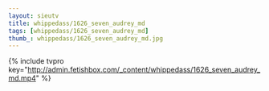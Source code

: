 ```yaml
--- 
layout: sieutv
title: whippedass/1626_seven_audrey_md
tags: [whippedass/1626_seven_audrey_md]
thumb_: whippedass/1626_seven_audrey_md.jpg
---
```

{% include tvpro key="http://admin.fetishbox.com/_content/whippedass/1626_seven_audrey_md.mp4" %} 
